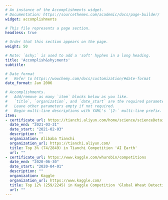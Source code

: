 ```yaml
---
# An instance of the Accomplishments widget.
# Documentation: https://sourcethemes.com/academic/docs/page-builder/
widget: accomplishments

# This file represents a page section.
headless: true

# Order that this section appears on the page.
weight: 50

# Note: `&shy;` is used to add a 'soft' hyphen in a long heading.
title: 'Accomplish&shy;ments'
subtitle:

# Date format
#   Refer to https://wowchemy.com/docs/customization/#date-format
date_format: Jan 2006

# Accomplishments.
#   Add/remove as many `item` blocks below as you like.
#   `title`, `organization`, and `date_start` are the required parameters.
#   Leave other parameters empty if not required.
#   Begin multi-line descriptions with YAML's `|2-` multi-line prefix.
item:
- certificate_url: https://tianchi.aliyun.com/home/science/scienceDetail?spm=5176.12281920.0.0.73c53f74yIMgbF&userId=1095279409977
  date_end: "2021-03-31"
  date_start: "2021-02-03"
  description: ""
  organization: Alibaba Tianchi
  organization_url: https://tianchi.aliyun.com/
  title: Top 3% (74/2849) in Tianchi Competition 'AI Earth'
  url: ""
- certificate_url: https://www.kaggle.com/whurobin/competitions
  date_end: "2020-06-30"
  date_start: "2020-04-01"
  description: ""
  organization: Kaggle
  organization_url: https://www.kaggle.com/
  title: Top 12% (259/2245) in Kaggle Competition 'Global Wheat Detection'
  url: ""
---
```

